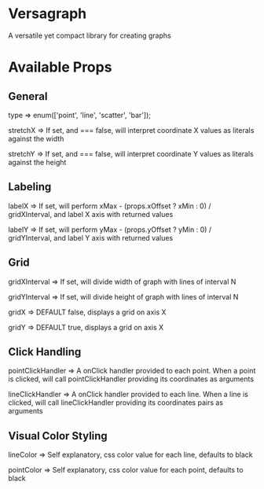 # Versagraph

A versatile yet compact library for creating graphs

# Available Props

## General

 type => enum(['point', 'line', 'scatter', 'bar']);

 stretchX => If set, and === false, will interpret coordinate X values as literals against the width

 stretchY => If set, and === false, will interpret coordinate Y values as literals against the height

## Labeling

 labelX => If set, will perform xMax - (props.xOffset ? xMin : 0) / gridXInterval, and label X axis with returned values

 labelY => If set, will perform yMax - (props.yOffset ? yMin : 0) / gridYInterval, and label Y axis with returned values

## Grid

 gridXInterval => If set, will divide width of graph with lines of interval N

 gridYInterval => If set, will divide height of graph with lines of interval N

 gridX => DEFAULT false, displays a grid on axis X

 gridY => DEFAULT true, displays a grid on axis X

## Click Handling

 pointClickHandler => A onClick handler provided to each point. When a point is clicked, will call pointClickHandler providing its coordinates as arguments

 lineClickHandler => A onClick handler provided to each line. When a line is clicked, will call lineClickHandler providing its coordinates pairs as arguments

## Visual Color Styling

 lineColor => Self explanatory, css color value for each line, defaults to black

 pointColor => Self explanatory, css color value for each point, defaults to black
